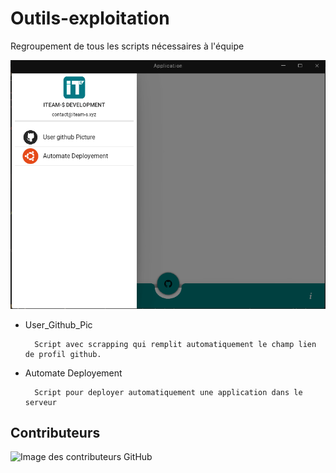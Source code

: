 # Outils-exploitation

Regroupement de tous les scripts nécessaires à l'équipe


<img src="https://raw.githubusercontent.com/iTeam-S/Outils/main/preview/prev_00.png">


- User_Github_Pic

        Script avec scrapping qui remplit automatiquement le champ lien de profil github.


- Automate Deployement

        Script pour deployer automatiquement une application dans le serveur
        
        
 ## Contributeurs
![Image des contributeurs GitHub](https://contrib.rocks/image?repo=iTeam-S/Outils)
